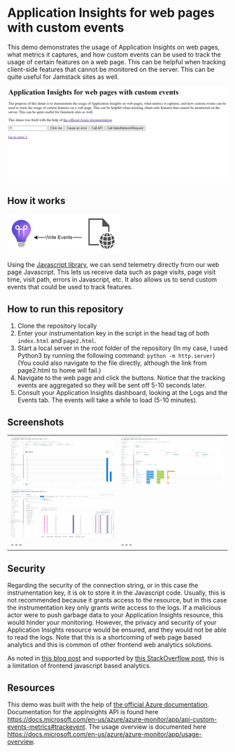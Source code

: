 # Application Insights for web pages with custom events

This demo demonstrates the usage of Application Insights on web pages, what metrics it captures, and how custom events can be used to track the usage of certain features on a web page. This can be helpful when tracking client-side features that cannot be monitored on the server. This can be quite useful for Jamstack sites as well.

![Screenshot of Web Application built for the demo](./images/2022-02-17-23-22-28.png)


## How it works

![Client application writes to Azure Application Insights](./images/small_graph.png)

Using the [Javascript library](https://docs.microsoft.com/en-us/azure/azure-monitor/app/javascript), we can send telemetry directly from our web page Javascript. This lets us receive data such as page visits, page visit time, visit path, errors in Javascript, etc. It also allows us to send custom events that could be used to track features.

## How to run this repository

1. Clone the repository locally
2. Enter your instrumentation key in the script in the head tag of both `index.html` and `page2.html`.
3. Start a local server in the root folder of the repository (In my case, I used Python3 by running the following command: `python -m http.server`) (You could also navigate to the file directly, although the link from page2.html to home will fail.)
4. Navigate to the web page and click the buttons. Notice that the tracking events are aggregated so they will be sent off 5-10 seconds later.
5. Consult your Application Insights dashboard, looking at the Logs and the Events tab. The events will take a while to load (5-10 minutes).

## Screenshots 

| | | 
| --- | --- | 
| ![Screenshot of Events tab](./images/2022-02-17-23-35-23.png) | ![Screenshot of Events tab with more details of the custom events](./images/2022-02-17-23-35-49.png) | 
![Kusto Query Screenshot](./images/2022-02-17-23-45-11.png) |
| --- | --- | --- |

## Security

Regarding the security of the connection string, or in this case the instrumentation key, it is ok to store it in the Javascript code. Usually, this is not recommended because it grants access to the resource, but in this case the instrumentation key only grants write access to the logs. If a malicious actor were to push garbage data to your Application Insights resource, this would hinder your monitoring. However, the privacy and security of your Application Insights resource would be ensured, and they would not be able to read the logs. Note that this is a shortcoming of web page based analytics and this is common of other frontend web analytics solutions.

As noted in [this blog post](https://devblogs.microsoft.com/premier-developer/alternative-way-to-protect-your-application-insights-instrumentation-key-in-javascript/) and supported by [this StackOverflow post](https://stackoverflow.com/questions/27816528/application-insights-security-and-spoofing), this is a limitation of frontend javascript based analytics.

## Resources

This demo was built with the help of [the official Azure documentation](https://docs.microsoft.com/en-us/azure/azure-monitor/app/javascript). Documentation for the appInsights API is found here https://docs.microsoft.com/en-us/azure/azure-monitor/app/api-custom-events-metrics#trackevent. The usage overview is documented here https://docs.microsoft.com/en-us/azure/azure-monitor/app/usage-overview.